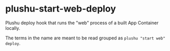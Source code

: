 # plushu-start-web-deploy

Plushu deploy hook that runs the "web" process of a built App Container
locally.

The terms in the name are meant to be read grouped as
`plushu "start web" deploy`.
